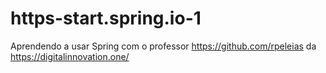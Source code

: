# https-start.spring.io-1
Aprendendo a usar Spring com o  professor https://github.com/rpeleias da https://digitalinnovation.one/

